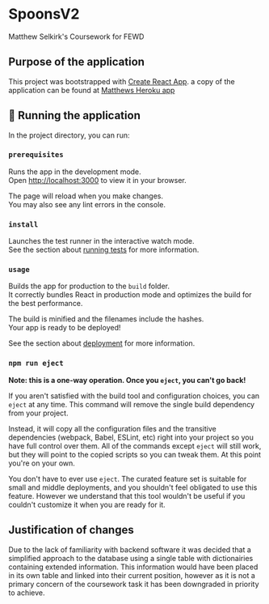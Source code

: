 # SpoonsV2
Matthew Selkirk's Coursework for FEWD

## Purpose of the application
This project was bootstrapped with [Create React App](https://github.com/facebook/create-react-app).
a copy of the application can be found at [Matthews Heroku app](https://google.com/)

## 🚀 Running the application

In the project directory, you can run:

### `prerequisites`

Runs the app in the development mode.\
Open [http://localhost:3000](http://localhost:3000) to view it in your browser.

The page will reload when you make changes.\
You may also see any lint errors in the console.

### `install`

Launches the test runner in the interactive watch mode.\
See the section about [running tests](https://facebook.github.io/create-react-app/docs/running-tests) for more information.

### `usage`

Builds the app for production to the `build` folder.\
It correctly bundles React in production mode and optimizes the build for the best performance.

The build is minified and the filenames include the hashes.\
Your app is ready to be deployed!

See the section about [deployment](https://facebook.github.io/create-react-app/docs/deployment) for more information.

### `npm run eject`

**Note: this is a one-way operation. Once you `eject`, you can't go back!**

If you aren't satisfied with the build tool and configuration choices, you can `eject` at any time. This command will remove the single build dependency from your project.

Instead, it will copy all the configuration files and the transitive dependencies (webpack, Babel, ESLint, etc) right into your project so you have full control over them. All of the commands except `eject` will still work, but they will point to the copied scripts so you can tweak them. At this point you're on your own.

You don't have to ever use `eject`. The curated feature set is suitable for small and middle deployments, and you shouldn't feel obligated to use this feature. However we understand that this tool wouldn't be useful if you couldn't customize it when you are ready for it.

## Justification of changes

Due to the lack of familiarity with backend software it was decided that a simplified approach to the database using a single table with dictionairies containing extended information. This information would have been placed in its own table and linked into their current position, however as it is not a primary concern of the coursework task it has been downgraded in priority to achieve.
